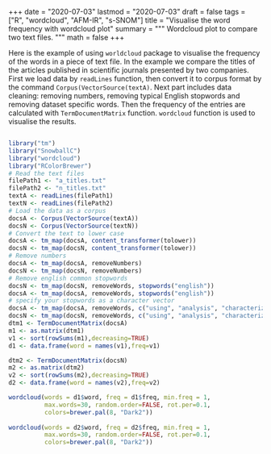 
+++
date = "2020-07-03"
lastmod = "2020-07-03"
draft = false
tags = ["R", "wordcloud", "AFM-IR", "s-SNOM"]
title = "Visualise the word frequency with wordcloud plot"
summary = """
Wordcloud plot to compare two text files.
"""
math = false
+++

Here is the example of using `worldcloud` package to visualise the frequency of the words in a piece of text file. In the example we compare the titles of the articles published in scientific journals presented by two companies. First we load data by `readLines` function, then convert it to corpus format by the command `Corpus(VectorSource(textA)`. Next part includes data cleaning: removing numbers, removing typical English stopwords and removing dataset specific words. Then the frequency of the entries are calculated with `TermDocumentMatrix` function. `wordcloud` function is used to visualise the results.  

```r

library("tm")
library("SnowballC")
library("wordcloud")
library("RColorBrewer")
# Read the text files
filePath1 <- "a_titles.txt"
filePath2 <- "n_titles.txt"
textA <- readLines(filePath1)
textN <- readLines(filePath2)
# Load the data as a corpus
docsA <- Corpus(VectorSource(textA))
docsN <- Corpus(VectorSource(textN))
# Convert the text to lower case
docsA <- tm_map(docsA, content_transformer(tolower))
docsN <- tm_map(docsN, content_transformer(tolower))
# Remove numbers
docsA <- tm_map(docsA, removeNumbers)
docsN <- tm_map(docsN, removeNumbers)
# Remove english common stopwords
docsN <- tm_map(docsN, removeWords, stopwords("english"))
docsA <- tm_map(docsA, removeWords, stopwords("english"))
# specify your stopwords as a character vector
docsA <- tm_map(docsA, removeWords, c("using", "analysis", "characterization", "type")) 
docsN <- tm_map(docsN, removeWords, c("using", "analysis", "characterization", "type")) 
dtm1 <- TermDocumentMatrix(docsA)
m1 <- as.matrix(dtm1)
v1 <- sort(rowSums(m1),decreasing=TRUE)
d1 <- data.frame(word = names(v1),freq=v1)

dtm2 <- TermDocumentMatrix(docsN)
m2 <- as.matrix(dtm2)
v2 <- sort(rowSums(m2),decreasing=TRUE)
d2 <- data.frame(word = names(v2),freq=v2)

wordcloud(words = d1$word, freq = d1$freq, min.freq = 1,
          max.words=30, random.order=FALSE, rot.per=0.1, 
          colors=brewer.pal(8, "Dark2"))
          
wordcloud(words = d2$word, freq = d2$freq, min.freq = 1,
          max.words=30, random.order=FALSE, rot.per=0.1, 
          colors=brewer.pal(8, "Dark2"))
```
